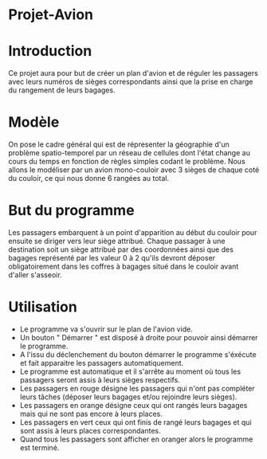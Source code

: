 # Projet-Avion
# Introduction 
Ce projet aura pour but de créer un plan d'avion et de réguler les passagers avec leurs numéros de sièges correspondants ainsi que la prise en charge du rangement de leurs bagages.
# Modèle
On pose le cadre général qui est de répresenter la géographie d'un problème spatio-temporel par un réseau de cellules 
dont l'état change au cours du temps en fonction de règles simples codant le problème. Nous allons le modéliser par un avion mono-couloir avec 3 sièges de chaque coté du couloir, ce qui nous donne 6 rangées au total.
# But du programme
Les passagers embarquent à un point d'apparition au début du couloir pour ensuite se diriger vers leur siège attribué.
Chaque passager à une destination soit un siège attribué par des coordonnées ainsi que des bagages représenté par les valeur 0 à 2 qu'ils devront déposer obligatoirement dans les coffres à bagages situé dans le couloir avant d'aller s'asseoir.

# Utilisation 

- Le programme va s'ouvrir sur le plan de l'avion vide.
- Un bouton " Démarrer " est disposé à droite pour pouvoir ainsi démarrer le programme.
- A l'issu du déclenchement du bouton démarrer le programme s'éxécute et fait apparaitre les passagers automatiquement.
- Le programme est automatique et il s'arrête au moment où tous les passagers seront assis à leurs sièges respectifs.
- Les passagers en rouge désigne les passagers qui n'ont pas compléter leurs tâches (déposer leurs bagages et/ou rejoindre leurs sièges).
- Les passagers en orange désigne ceux qui ont rangés leurs bagages mais qui ne sont pas encore à leurs places.
- Les passagers en vert ceux qui ont finis de rangé leurs bagages et qui sont assis à leurs places correspondantes.
- Quand tous les passagers sont afficher en oranger alors le programme est terminé.



